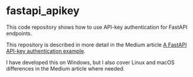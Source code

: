 # fastapi_apikey

This code repository shows how to use API-key authentication for FastAPI endpoints.

This repository is described in more detail in the Medium article 
[A FastAPI API-key authentication example]().

I have developed this on Windows, but I also cover Linux and macOS differences 
in the Medium article where needed.
